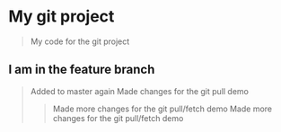 # My git project

> My code for the git project

## I am in the feature branch

>Added to master again
>Made changes for the git pull demo
>>Made more changes for the git pull/fetch demo
>>Made more changes for the git pull/fetch demo

